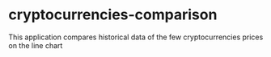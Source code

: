 # cryptocurrencies-comparison
This application compares historical data of the few cryptocurrencies prices on the line chart
